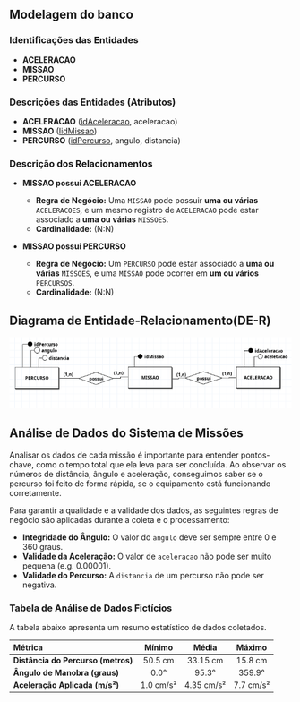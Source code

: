 ## Modelagem do banco

### Identificações das Entidades

* **ACELERACAO**
* **MISSAO**
* **PERCURSO**

### Descrições das Entidades (Atributos)

* **ACELERACAO** (<u>idAceleracao</u>, aceleracao)
* **MISSAO** (<u>IidMissao</u>)
* **PERCURSO** (<u>idPercurso</u>, angulo, distancia)

### Descrição dos Relacionamentos

* **MISSAO possui ACELERACAO**
    * **Regra de Negócio:** Uma `MISSAO` pode possuir **uma ou várias** `ACELERACOES`, e um mesmo registro de `ACELERACAO` pode estar associado a **uma ou várias** `MISSOES`.
    * **Cardinalidade:** (N:N)

* **MISSAO possui PERCURSO**
    * **Regra de Negócio:** Um `PERCURSO` pode estar associado a **uma ou várias** `MISSOES`, e uma `MISSAO` pode ocorrer em **um ou vários** `PERCURSOS`.
    * **Cardinalidade:** (N:N)

## Diagrama de Entidade-Relacionamento(DE-R)

![DE-R](../assets/diagrama-de-entidade-relacionamento.png)

## Análise de Dados do Sistema de Missões

Analisar os dados de cada missão é importante para entender pontos-chave, como o tempo total que ela leva para ser concluída. Ao observar os números de distância, ângulo e aceleração, conseguimos saber se o percurso foi feito de forma rápida, se o equipamento está funcionando corretamente.

Para garantir a qualidade e a validade dos dados, as seguintes regras de negócio são aplicadas durante a coleta e o processamento:

* **Integridade do Ângulo:** O valor do `angulo` deve ser sempre entre 0 e 360 graus.
* **Validade da Aceleração:** O valor de `aceleracao` não pode ser muito pequena (e.g. 0.00001).
* **Validade do Percurso:** A `distancia` de um percurso não pode ser negativa.

### Tabela de Análise de Dados Fictícios

A tabela abaixo apresenta um resumo estatístico de dados coletados.

| Métrica | Mínimo | Média | Máximo |
| :--- | :---: | :---: | :---: |
| **Distância do Percurso (metros)** | 50.5 cm | 33.15 cm | 15.8 cm |
| **Ângulo de Manobra (graus)** | 0.0° | 95.3° | 359.9° |
| **Aceleração Aplicada (m/s²)** | 1.0 cm/s² | 4.35 cm/s² | 7.7 cm/s² |
